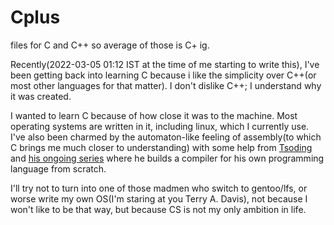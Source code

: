 # Cplus
files for C and C++ so average of those is C+ ig.

Recently(2022-03-05 01:12 IST at the time of me starting to write this), I've been getting back into learning C because i like the simplicity over C++(or most other languages for that matter). I don't dislike C++; I understand why it was created.

I wanted to learn C because of how close it was to the machine. Most operating systems are written in it, including linux, which I currently use. I've also been charmed by the automaton-like feeling of assembly(to which C brings me much closer to understanding) with some help from [Tsoding](https://www.youtube.com/c/TsodingDaily) and [his ongoing series](https://www.youtube.com/playlist?list=PLpM-Dvs8t0VbMZA7wW9aR3EtBqe2kinu4) where he builds a compiler for his own programming language from scratch.

I'll try not to turn into one of those madmen who switch to gentoo/lfs, or worse write my own OS(I'm staring at you Terry A. Davis), not because I won't like to be that way, but because CS is not my only ambition in life.
